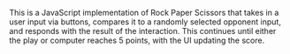 This is a JavaScript implementation of Rock Paper Scissors that takes in a user input via buttons, compares it to a randomly selected opponent input, and responds with the result of the interaction. This continues until either the play or computer reaches 5 points, with the UI updating the score.